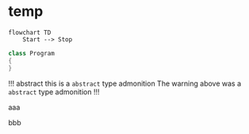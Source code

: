 # temp

```mermaid
flowchart TD
    Start --> Stop
```

```cs
class Program
{
}
```

!!! abstract this is a `abstract` type admonition
The warning above was a `abstract` type admonition
!!!

aaa

bbb
